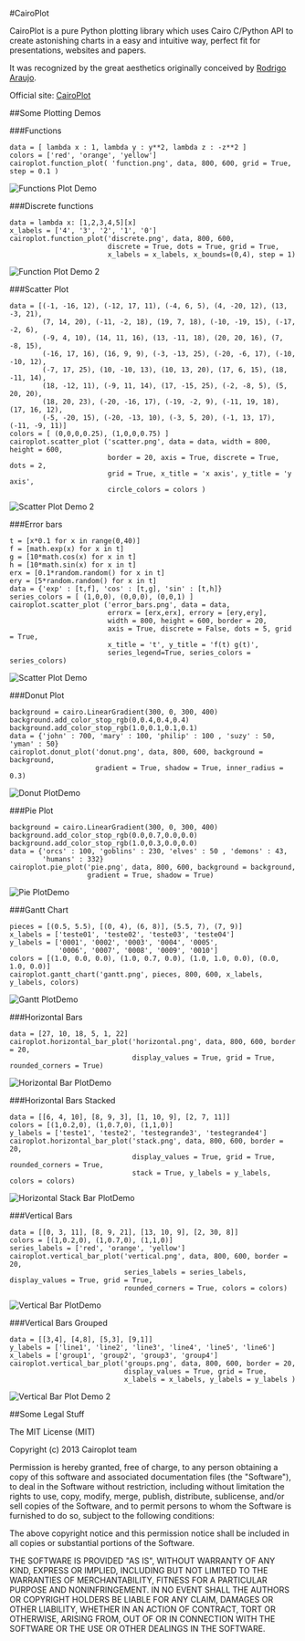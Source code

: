 #CairoPlot

CairoPlot is a pure Python plotting library which uses Cairo C/Python API to
create astonishing charts in a easy and intuitive way, perfect fit for
presentations, websites and papers.

It was recognized by the great aesthetics originally conceived by [Rodrigo
Araujo](https://github.com/rodrigoaraujo01).

Official site: [CairoPlot](http://cairoplot.sourceforge.net/index.html)

##Some Plotting Demos

###Functions

    data = [ lambda x : 1, lambda y : y**2, lambda z : -z**2 ]
    colors = ['red', 'orange', 'yellow']
    cairoplot.function_plot( 'function.png', data, 800, 600, grid = True, step = 0.1 )


![Functions Plot Demo](https://github.com/magnunleno/cairoplot/raw/develop/demo-graphs/color_themes_function.png)

###Discrete functions

    data = lambda x: [1,2,3,4,5][x]
    x_labels = ['4', '3', '2', '1', '0']
    cairoplot.function_plot('discrete.png', data, 800, 600,
                            discrete = True, dots = True, grid = True,
                            x_labels = x_labels, x_bounds=(0,4), step = 1)

![Function Plot Demo 2](https://github.com/magnunleno/cairoplot/raw/develop/demo-graphs/function_3_labels.png)

###Scatter Plot

    data = [(-1, -16, 12), (-12, 17, 11), (-4, 6, 5), (4, -20, 12), (13, -3, 21),
            (7, 14, 20), (-11, -2, 18), (19, 7, 18), (-10, -19, 15), (-17, -2, 6),
            (-9, 4, 10), (14, 11, 16), (13, -11, 18), (20, 20, 16), (7, -8, 15),
            (-16, 17, 16), (16, 9, 9), (-3, -13, 25), (-20, -6, 17), (-10, -10, 12),
            (-7, 17, 25), (10, -10, 13), (10, 13, 20), (17, 6, 15), (18, -11, 14),
            (18, -12, 11), (-9, 11, 14), (17, -15, 25), (-2, -8, 5), (5, 20, 20),
            (18, 20, 23), (-20, -16, 17), (-19, -2, 9), (-11, 19, 18), (17, 16, 12),
            (-5, -20, 15), (-20, -13, 10), (-3, 5, 20), (-1, 13, 17), (-11, -9, 11)]
    colors = [ (0,0,0,0.25), (1,0,0,0.75) ]
    cairoplot.scatter_plot ('scatter.png', data = data, width = 800, height = 600,
                            border = 20, axis = True, discrete = True, dots = 2,
                            grid = True, x_title = 'x axis', y_title = 'y axis',
                            circle_colors = colors )

![Scatter Plot Demo 2](https://github.com/magnunleno/cairoplot/raw/develop/demo-graphs/scatter_4_variable_radius.png)

###Error bars

    t = [x*0.1 for x in range(0,40)]
    f = [math.exp(x) for x in t]
    g = [10*math.cos(x) for x in t]
    h = [10*math.sin(x) for x in t]
    erx = [0.1*random.random() for x in t]
    ery = [5*random.random() for x in t]
    data = {'exp' : [t,f], 'cos' : [t,g], 'sin' : [t,h]}
    series_colors = [ (1,0,0), (0,0,0), (0,0,1) ]
    cairoplot.scatter_plot ('error_bars.png', data = data,
                            errorx = [erx,erx], errory = [ery,ery],
                            width = 800, height = 600, border = 20,
                            axis = True, discrete = False, dots = 5, grid = True,
                            x_title = 't', y_title = 'f(t) g(t)',
                            series_legend=True, series_colors = series_colors)

![Scatter Plot Demo](https://github.com/magnunleno/cairoplot/raw/develop/demo-graphs/color_themes_scatter.png)

###Donut Plot

    background = cairo.LinearGradient(300, 0, 300, 400)
    background.add_color_stop_rgb(0,0.4,0.4,0.4)
    background.add_color_stop_rgb(1.0,0.1,0.1,0.1)
    data = {'john' : 700, 'mary' : 100, 'philip' : 100 , 'suzy' : 50, 'yman' : 50}
    cairoplot.donut_plot('donut.png', data, 800, 600, background = background,
                         gradient = True, shadow = True, inner_radius = 0.3)

![Donut PlotDemo](https://github.com/magnunleno/cairoplot/raw/develop/demo-graphs/donut_3_background.png)

###Pie Plot

    background = cairo.LinearGradient(300, 0, 300, 400)
    background.add_color_stop_rgb(0.0,0.7,0.0,0.0)
    background.add_color_stop_rgb(1.0,0.3,0.0,0.0)
    data = {'orcs' : 100, 'goblins' : 230, 'elves' : 50 , 'demons' : 43,
            'humans' : 332}
    cairoplot.pie_plot('pie.png', data, 800, 600, background = background,
                       gradient = True, shadow = True)

![Pie PlotDemo](https://github.com/magnunleno/cairoplot/raw/develop/demo-graphs/pie_3_background.png)

###Gantt Chart

    pieces = [(0.5, 5.5), [(0, 4), (6, 8)], (5.5, 7), (7, 9)]
    x_labels = ['teste01', 'teste02', 'teste03', 'teste04']
    y_labels = ['0001', '0002', '0003', '0004', '0005',
                '0006', '0007', '0008', '0009', '0010']
    colors = [(1.0, 0.0, 0.0), (1.0, 0.7, 0.0), (1.0, 1.0, 0.0), (0.0, 1.0, 0.0)]
    cairoplot.gantt_chart('gantt.png', pieces, 800, 600, x_labels, y_labels, colors)

![Gantt PlotDemo](https://github.com/magnunleno/cairoplot/raw/develop/demo-graphs/gantt_1_default.png)

###Horizontal Bars

    data = [27, 10, 18, 5, 1, 22]
    cairoplot.horizontal_bar_plot('horizontal.png', data, 800, 600, border = 20,
                                  display_values = True, grid = True, rounded_corners = True)

![Horizontal Bar PlotDemo](https://github.com/magnunleno/cairoplot/raw/develop/demo-graphs/hbar_0_dictionary.png)

###Horizontal Bars Stacked

    data = [[6, 4, 10], [8, 9, 3], [1, 10, 9], [2, 7, 11]]
    colors = [(1,0.2,0), (1,0.7,0), (1,1,0)]
    y_labels = ['teste1', 'teste2', 'testegrande3', 'testegrande4']
    cairoplot.horizontal_bar_plot('stack.png', data, 800, 600, border = 20,
                                  display_values = True, grid = True, rounded_corners = True,
                                  stack = True, y_labels = y_labels, colors = colors)

![Horizontal Stack Bar PlotDemo](https://github.com/magnunleno/cairoplot/raw/develop/demo-graphs/hbar_10_stack.png)

###Vertical Bars

    data = [[0, 3, 11], [8, 9, 21], [13, 10, 9], [2, 30, 8]]
    colors = [(1,0.2,0), (1,0.7,0), (1,1,0)]
    series_labels = ['red', 'orange', 'yellow']
    cairoplot.vertical_bar_plot('vertical.png', data, 800, 600, border = 20,
                                series_labels = series_labels, display_values = True, grid = True,
                                rounded_corners = True, colors = colors)

![Vertical Bar PlotDemo](https://github.com/magnunleno/cairoplot/raw/develop/demo-graphs/vbar_2_rounded.png)

###Vertical Bars Grouped

    data = [[3,4], [4,8], [5,3], [9,1]]
    y_labels = ['line1', 'line2', 'line3', 'line4', 'line5', 'line6']
    x_labels = ['group1', 'group2', 'group3', 'group4']
    cairoplot.vertical_bar_plot('groups.png', data, 800, 600, border = 20,
                                display_values = True, grid = True,
                                x_labels = x_labels, y_labels = y_labels )

![Vertical Bar Plot Demo 2](https://github.com/magnunleno/cairoplot/raw/develop/demo-graphs/vbar_8_hy_labels.png)


##Some Legal Stuff


The MIT License (MIT)

Copyright (c) 2013 Cairoplot team

Permission is hereby granted, free of charge, to any person obtaining a copy of
this software and associated documentation files (the "Software"), to deal in
the Software without restriction, including without limitation the rights to
use, copy, modify, merge, publish, distribute, sublicense, and/or sell copies of
the Software, and to permit persons to whom the Software is furnished to do so,
subject to the following conditions:

The above copyright notice and this permission notice shall be included in all
copies or substantial portions of the Software.

THE SOFTWARE IS PROVIDED "AS IS", WITHOUT WARRANTY OF ANY KIND, EXPRESS OR
IMPLIED, INCLUDING BUT NOT LIMITED TO THE WARRANTIES OF MERCHANTABILITY, FITNESS
FOR A PARTICULAR PURPOSE AND NONINFRINGEMENT. IN NO EVENT SHALL THE AUTHORS OR
COPYRIGHT HOLDERS BE LIABLE FOR ANY CLAIM, DAMAGES OR OTHER LIABILITY, WHETHER
IN AN ACTION OF CONTRACT, TORT OR OTHERWISE, ARISING FROM, OUT OF OR IN
CONNECTION WITH THE SOFTWARE OR THE USE OR OTHER DEALINGS IN THE SOFTWARE.
